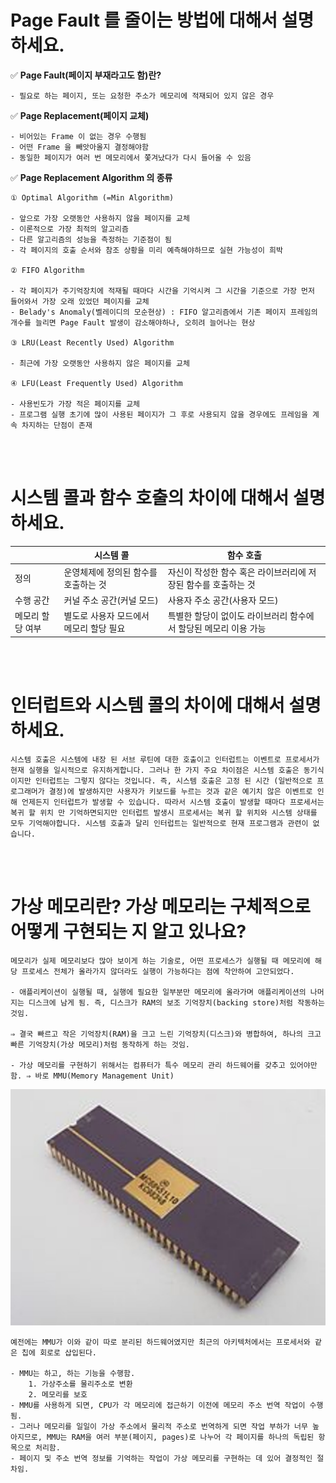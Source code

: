 # **Page Fault 를 줄이는 방법**에 대해서 설명하세요.

✅ **Page Fault(페이지 부재라고도 함)란?**

    - 필요로 하는 페이지, 또는 요청한 주소가 메모리에 적재되어 있지 않은 경우

✅ **Page Replacement(페이지 교체)**

    - 비어있는 Frame 이 없는 경우 수행됨
    - 어떤 Frame 을 빼앗아올지 결정해야함
    - 동일한 페이지가 여러 번 메모리에서 쫓겨났다가 다시 들어올 수 있음

✅ **Page Replacement Algorithm 의 종류**

    ① Optimal Algorithm (=Min Algorithm)

    - 앞으로 가장 오랫동안 사용하지 않을 페이지를 교체
    - 이론적으로 가장 최적의 알고리즘
    - 다른 알고리즘의 성능을 측정하는 기준점이 됨
    - 각 페이지의 호출 순서와 참조 상황을 미리 예측해야하므로 실현 가능성이 희박

    ② FIFO Algorithm

    - 각 페이지가 주기억장치에 적재될 때마다 시간을 기억시켜 그 시간을 기준으로 가장 먼저 들어와서 가장 오래 있었던 페이지를 교체
    - Belady's Anomaly(벨레이디의 모순현상) : FIFO 알고리즘에서 기존 페이지 프레임의 개수를 늘리면 Page Fault 발생이 감소해야하나, 오히려 늘어나는 현상

    ③ LRU(Least Recently Used) Algorithm

    - 최근에 가장 오랫동안 사용하지 않은 페이지를 교체

    ④ LFU(Least Frequently Used) Algorithm

    - 사용빈도가 가장 적은 페이지를 교체
    - 프로그램 실행 초기에 많이 사용된 페이지가 그 후로 사용되지 않을 경우에도 프레임을 계속 차지하는 단점이 존재

<br><br>

# **시스템 콜**과 **함수 호출**의 차이에 대해서 설명하세요.

|                  | 시스템 콜                               | 함수 호출                                                        |
| ---------------- | --------------------------------------- | ---------------------------------------------------------------- |
| 정의             | 운영체제에 정의된 함수를 호출하는 것    | 자신이 작성한 함수 혹은 라이브러리에 저장된 함수를 호출하는 것   |
| 수행 공간        | 커널 주소 공간(커널 모드)               | 사용자 주소 공간(사용자 모드)                                    |
| 메모리 할당 여부 | 별도로 사용자 모드에서 메모리 할당 필요 | 특별한 할당이 없이도 라이브러리 함수에서 할당된 메모리 이용 가능 |

<br><br>

# **인터럽트**와 **시스템 콜**의 차이에 대해서 설명하세요.

    시스템 호출은 시스템에 내장 된 서브 루틴에 대한 호출이고 인터럽트는 이벤트로 프로세서가 현재 실행을 일시적으로 유지하게합니다. 그러나 한 가지 주요 차이점은 시스템 호출은 동기식이지만 인터럽트는 그렇지 않다는 것입니다. 즉, 시스템 호출은 고정 된 시간 (일반적으로 프로그래머가 결정)에 발생하지만 사용자가 키보드를 누르는 것과 같은 예기치 않은 이벤트로 인해 언제든지 인터럽트가 발생할 수 있습니다. 따라서 시스템 호출이 발생할 때마다 프로세서는 복귀 할 위치 만 기억하면되지만 인터럽트 발생시 프로세서는 복귀 할 위치와 시스템 상태를 모두 기억해야합니다. 시스템 호출과 달리 인터럽트는 일반적으로 현재 프로그램과 관련이 없습니다.

<br><br>

# 가상 메모리란? 가상 메모리는 구체적으로 어떻게 구현되는 지 알고 있나요?

    메모리가 실제 메모리보다 많아 보이게 하는 기술로, 어떤 프로세스가 실행될 때 메모리에 해당 프로세스 전체가 올라가지 않더라도 실행이 가능하다는 점에 착안하여 고안되었다.

    - 애플리케이션이 실행될 때, 실행에 필요한 일부분만 메모리에 올라가며 애플리케이션의 나머지는 디스크에 남게 됨. 즉, 디스크가 RAM의 보조 기억장치(backing store)처럼 작동하는 것임.

    ⇒ 결국 빠르고 작은 기억장치(RAM)을 크고 느린 기억장치(디스크)와 병합하여, 하나의 크고 빠른 기억장치(가상 메모리)처럼 동작하게 하는 것임.

    - 가상 메모리를 구현하기 위해서는 컴퓨터가 특수 메모리 관리 하드웨어를 갖추고 있어야만 함. ⇒ 바로 MMU(Memory Management Unit)

![image](./image/image9.jpeg)

    예전에는 MMU가 이와 같이 따로 분리된 하드웨어였지만 최근의 아키텍처에서는 프로세서와 같은 칩에 회로로 삽입된다.

    - MMU는 하고, 하는 기능을 수행함.
        1. 가상주소를 물리주소로 변환
        2. 메모리를 보호
    - MMU를 사용하게 되면, CPU가 각 메모리에 접근하기 이전에 메모리 주소 번역 작업이 수행됨.
    - 그러나 메모리를 일일이 가상 주소에서 물리적 주소로 번역하게 되면 작업 부하가 너무 높아지므로, MMU는 RAM을 여러 부분(페이지, pages)로 나누어 각 페이지를 하나의 독립된 항목으로 처리함.
    - 페이지 및 주소 번역 정보를 기억하는 작업이 가상 메모리를 구현하는 데 있어 결정적인 절차임.

<br><br>
